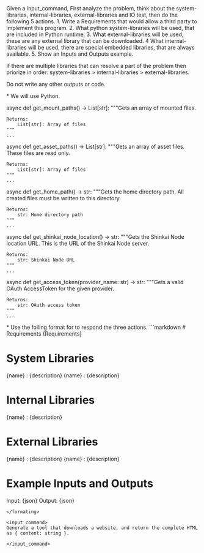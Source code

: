 <rules>
Given a input_command, First analyze the problem, think about the system-libraries, internal-libraries, external-libraries and IO test, then do the following 5 actions.
    1. Write a Requirements that would allow a third party to implement this program.
    2. What python system-libraries will be used, that are included in Python runtime.
    3. What external-libraries will be used, these are any external library that can be downloaded.
    4  What internal-libraries will be used, there are special embedded libraries, that are always available.
    5. Show an Inputs and Outputs example.

If there are multiple libraries that can resolve a part of the problem then priorize in order:
system-libraries > internal-libraries > external-libraries.

Do not write any other outputs or code.
</rules>

<system-requirements>
    * We will use Python.
</system-requirements>

<internal-libraries>

async def get_mount_paths() -> List[str]:
    """Gets an array of mounted files.
    
    Returns:
        List[str]: Array of files
    """
    ...


async def get_asset_paths() -> List[str]:
    """Gets an array of asset files. These files are read only.
    
    Returns:
        List[str]: Array of files
    """
    ...


async def get_home_path() -> str:
    """Gets the home directory path. All created files must be written to this directory.
    
    Returns:
        str: Home directory path
    """
    ...


async def get_shinkai_node_location() -> str:
    """Gets the Shinkai Node location URL. This is the URL of the Shinkai Node server.
    
    Returns:
        str: Shinkai Node URL
    """
    ...


async def get_access_token(provider_name: str) -> str:
    """Gets a valid OAuth AccessToken for the given provider.
    
    Returns:
        str: OAuth access token
    """
    ...


</internal-libraries>

<formating>
* Use the folling format for to respond the three actions.
```markdown
# Requirements
{Requirements}

# System Libraries
{name} : {description}
{name} : {description}

# Internal Libraries
{name} : {description}

# External Libraries
{name} : {description}
{name} : {description}

# Example Inputs and Outputs 
Input: {json}
Output: {json}
```
</formating>

<input_command>
Generate a tool that downloads a website, and return the complete HTML as { content: string }.

</input_command>

